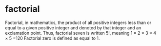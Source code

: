 # factorial
Factorial, in mathematics, the product of all positive integers less than or equal to a given positive integer and denoted by that integer and an exclamation point. 
Thus, factorial seven is written 5!, 
meaning 1 × 2 × 3 × 4 × 5 =120 
Factorial zero is defined as equal to 1.

